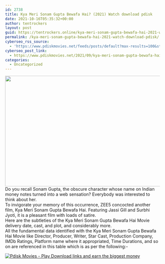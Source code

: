 ```yaml
---
id: 2738
title: Kya Meri Sonam Gupta Bewafa Hai? (2021) Watch download pdisk
date: 2021-10-16T05:35:32+00:00
author: tentrockers
layout: post
guid: https://tentrockers.online/kya-meri-sonam-gupta-bewafa-hai-2021-watch-download-pdisk/
permalink: /kya-meri-sonam-gupta-bewafa-hai-2021-watch-download-pdisk/
cyberseo_rss_source:
  - 'https://www.pdiskmovies.net/feeds/posts/default?max-results=100&start-index=501'
cyberseo_post_link:
  - https://www.pdiskmovies.net/2021/09/kya-meri-sonam-gupta-bewafa-hai-2021.html
categories:
  - Uncategorized
---
```

<div class="separator">
  <a href="https://1.bp.blogspot.com/-GUjoM_rwsDg/YTs5hMsb6XI/AAAAAAAAbAk/3-x5h8GiIb4AIYDkT1lRu89VPT_OTQf_QCLcBGAsYHQ/s899/Kya%2BMeri%2BSonam%2BGupta%2BBewafa%2BHai%253F%2B%25282021%2529%2BWatch%2Bdownload%2Bpdisk.jpeg" imageanchor="1"><img loading="lazy" border="0" data-original-height="506" data-original-width="899" height="360" src="https://1.bp.blogspot.com/-GUjoM_rwsDg/YTs5hMsb6XI/AAAAAAAAbAk/3-x5h8GiIb4AIYDkT1lRu89VPT_OTQf_QCLcBGAsYHQ/w640-h360/Kya%2BMeri%2BSonam%2BGupta%2BBewafa%2BHai%253F%2B%25282021%2529%2BWatch%2Bdownload%2Bpdisk.jpeg" width="640" /></a>
</div>



<div>
  <div>
    <span>Do you recall Sonam Gupta, the obscure character whose name on Indian money notes turned into a web sensation? Everybody was interested to think about her.&nbsp;</span>
  </div>
  
  <div>
    <span>To invigorate your memory of this occurrence, ZEE5 concocted another film, Kya Meri Sonam Gupta Bewafa Hai. Featuring Jassi Gill and Surbhi Jyoti, it is a pleasant film with loads of satire.&nbsp;</span>
  </div>
  
  <div>
    <span>Here are the subtleties of the Kya Meri Sonam Gupta Bewafa Hai Movie delivery date, cast, and plot, and considerably more.&nbsp;</span>
  </div>
  
  <div>
    <span>All the fundamental data identified with the Kya Meri Sonam Gupta Bewafa Hai Movie like Director, Producer, Writer, Star Cast, Production Company, IMDb Ratings, Platform name where it appropriated, Time Durations, and so on are referenced in this table which is as per the following:-</span>
  </div>
</div>

[![](https://1.bp.blogspot.com/-KJZYdQTn3nw/YS8VdIdXMyI/AAAAAAAAaw4/BR8dsGkpxw0T8C_4G4ALfMA7cP79KN3kwCLcBGAsYHQ/w400-h58/play_download_buttuons-removebg-preview.png "Pdisk Movies - Play Download links and earn the biggest money")](https://kofilink.com/1/bnYya3A1MDAxbGlq?dn=1)